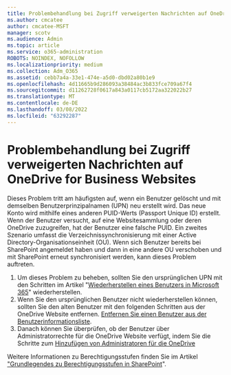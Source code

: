 ```yaml
---
title: Problembehandlung bei Zugriff verweigerten Nachrichten auf OneDrive for Business Websites
ms.author: cmcatee
author: cmcatee-MSFT
manager: scotv
ms.audience: Admin
ms.topic: article
ms.service: o365-administration
ROBOTS: NOINDEX, NOFOLLOW
ms.localizationpriority: medium
ms.collection: Adm_O365
ms.assetid: cebb7a4a-33e1-474e-a5d0-dbd02a80b1e9
ms.openlocfilehash: 4d11665b9d286093a38484ac3b833fce709a67f4
ms.sourcegitcommit: d11262728f0617a843a0117cb5172aa322022b27
ms.translationtype: MT
ms.contentlocale: de-DE
ms.lasthandoff: 03/08/2022
ms.locfileid: "63292287"
---
```

# <a name="troubleshooting-access-denied-messages-to-onedrive-for-business-sites"></a>Problembehandlung bei Zugriff verweigerten Nachrichten auf OneDrive for Business Websites

Dieses Problem tritt am häufigsten auf, wenn ein Benutzer gelöscht und mit demselben Benutzerprinzipalnamen (UPN) neu erstellt wird. Das neue Konto wird mithilfe eines anderen PUID-Werts (Passport Unique ID) erstellt. Wenn der Benutzer versucht, auf eine Websitesammlung oder deren OneDrive zuzugreifen, hat der Benutzer eine falsche PUID. Ein zweites Szenario umfasst die Verzeichnissynchronisierung mit einer Active Directory-Organisationseinheit (OU). Wenn sich Benutzer bereits bei SharePoint angemeldet haben und dann in eine andere OU verschoben und mit SharePoint erneut synchronisiert werden, kann dieses Problem auftreten.

1. Um dieses Problem zu beheben, sollten Sie den ursprünglichen UPN mit den Schritten im Artikel "[Wiederherstellen eines Benutzers in Microsoft 365](https://docs.microsoft.com/microsoft-365/admin/add-users/restore-user)" wiederherstellen.
2. Wenn Sie den ursprünglichen Benutzer nicht wiederherstellen können, sollten Sie den alten Benutzer mit den folgenden Schritten aus der OneDrive Website entfernen. [Entfernen Sie einen Benutzer aus der Benutzerinformationsliste](). 
3. Danach können Sie überprüfen, ob der Benutzer über Administratorrechte für die OneDrive Website verfügt, indem Sie die Schritte zum [Hinzufügen von Administratoren für die OneDrive](https://docs.microsoft.com/sharepoint/manage-user-profiles)

Weitere Informationen zu Berechtigungsstufen finden Sie im Artikel ["Grundlegendes zu Berechtigungsstufen in SharePoint](https://docs.microsoft.com/sharepoint/understanding-permission-levels)".
